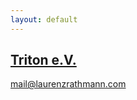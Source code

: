 ```yaml
---
layout: default
---
```

[Triton e.V.](https://unsinkabletwo.laurenzrathmann.com/)
---
[mail@laurenzrathmann.com](mailto:mail@laurenzrathmann.com)
